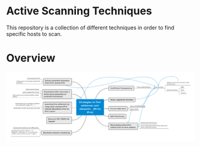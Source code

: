 # Active Scanning Techniques

This repository is a collection of different techniques in order to find specific hosts to scan.

# Overview

![](https://raw.githubusercontent.com/adulau/active-scanning-techniques/main/img/overview.png)


